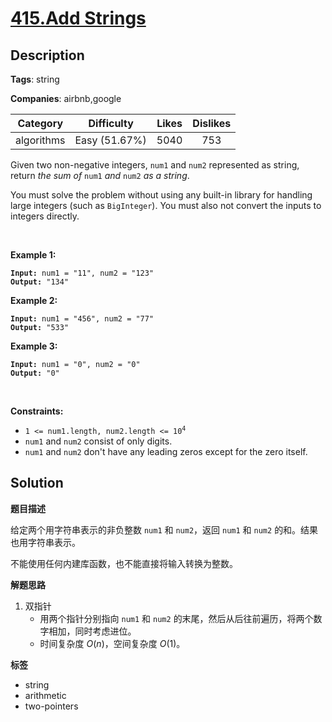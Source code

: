 # [415.Add Strings](https://leetcode.com/problems/add-strings/description/)

## Description

**Tags**: string

**Companies**: airbnb,google

|  Category  |  Difficulty   | Likes | Dislikes |
| :--------: | :-----------: | :---: | :------: |
| algorithms | Easy (51.67%) | 5040  |   753    |

<p>Given two non-negative integers, <code>num1</code> and <code>num2</code> represented as string, return <em>the sum of</em> <code>num1</code> <em>and</em> <code>num2</code> <em>as a string</em>.</p>
<p>You must solve the problem without using any built-in library for handling large integers (such as <code>BigInteger</code>). You must also not convert the inputs to integers directly.</p>
<p>&nbsp;</p>
<p><strong class="example">Example 1:</strong></p>
<pre><code><strong>Input:</strong> num1 = &quot;11&quot;, num2 = &quot;123&quot;
<strong>Output:</strong> &quot;134&quot;</code></pre>
<p><strong class="example">Example 2:</strong></p>
<pre><code><strong>Input:</strong> num1 = &quot;456&quot;, num2 = &quot;77&quot;
<strong>Output:</strong> &quot;533&quot;</code></pre>
<p><strong class="example">Example 3:</strong></p>
<pre><code><strong>Input:</strong> num1 = &quot;0&quot;, num2 = &quot;0&quot;
<strong>Output:</strong> &quot;0&quot;</code></pre>
<p>&nbsp;</p>
<p><strong>Constraints:</strong></p>
<ul>
  <li><code>1 &lt;= num1.length, num2.length &lt;= 10<sup>4</sup></code></li>
  <li><code>num1</code> and <code>num2</code> consist of only digits.</li>
  <li><code>num1</code> and <code>num2</code> don&#39;t have any leading zeros except for the zero itself.</li>
</ul>

## Solution

**题目描述**

给定两个用字符串表示的非负整数 `num1` 和 `num2`，返回 `num1` 和 `num2` 的和。结果也用字符串表示。

不能使用任何内建库函数，也不能直接将输入转换为整数。

**解题思路**

1. 双指针
   - 用两个指针分别指向 `num1` 和 `num2` 的末尾，然后从后往前遍历，将两个数字相加，同时考虑进位。
   - 时间复杂度 $O(n)$，空间复杂度 $O(1)$。

**标签**

- string
- arithmetic
- two-pointers

